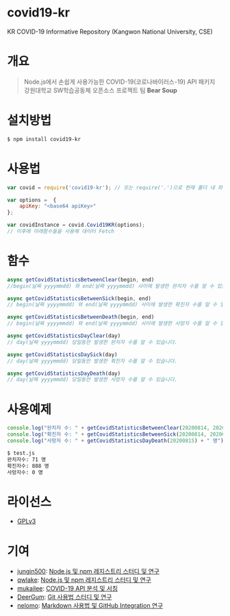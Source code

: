 # covid19-kr
KR COVID-19 Informative Repository (Kangwon National University, CSE)

# 개요
> Node.js에서 손쉽게 사용가능한 COVID-19(코로나바이러스-19) API 패키지 <br>
> 강원대학교 SW학습공동체 오픈소스 프로젝트 팀 **Bear Soup**

# 설치방법
```bash
$ npm install covid19-kr
```

# 사용법
```javascript
var covid = require('covid19-kr'); // 또는 require('.')으로 현재 폴더 내 파일 불러오기

var options =  {
    apiKey: "<base64 apiKey>"
};

var covidInstance = covid.Covid19KR(options);
// 이후에 아래함수들을 사용해 데이터 Fetch
```

# 함수
```javascript
async getCovidStatisticsBetweenClear(begin, end)
//begin(날짜 yyyymmdd) 와 end(날짜 yyyymmdd) 사이에 발생한 완치자 수를 알 수 있습니다.

async getCovidStatisticsBetweenSick(begin, end)
// begin(날짜 yyyymmdd) 와 end(날짜 yyyymmdd) 사이에 발생한 확진자 수를 알 수 있습니다.

async getCovidStatisticsBetweenDeath(begin, end)
// begin(날짜 yyyymmdd) 와 end(날짜 yyyymmdd) 사이에 발생한 사망자 수를 알 수 있습니다.

async getCovidStatisticsDayClear(day)
// day(날짜 yyyymmdd) 당일동안 발생한 완치자 수를 알 수 있습니다.

async getCovidStatisticsDaySick(day)
// day(날짜 yyyymmdd) 당일동안 발생한 확진자 수를 알 수 있습니다.

async getCovidStatisticsDayDeath(day)
// day(날짜 yyyymmdd) 당일동안 발생한 사망자 수를 알 수 있습니다.
```

# 사용예제
```javascript
console.log("완치자 수: " + getCovidStatisticsBetweenClear(20200814, 20200818) + " 명")
console.log("확진자 수: " + getCovidStatisticsBetweenSick(20200814, 20200818) + " 명")
console.log("사망자 수: " + getCovidStatisticsDayDeath(20200815) + " 명")
```
```bash
$ test.js
완치자수: 71 명
확진자수: 888 명
사망자수: 0 명
```

# 라이선스
- [GPLv3](https://www.gnu.org/licenses/gpl-3.0.txt)

# 기여
- [jungin500](https://github.com/jungin500): [Node.js 및 npm 레지스트리 스터디 및 연구](https://github.com/jungin500/covid19-packaging-study)
- [qwlake](https://github.com/qwlake): [Node.js 및 npm 레지스트리 스터디 및 연구](https://github.com/qwlake/study-covid-npm)
- [mukailee](https://github.com/mukailee): [COVID-19 API 분석 및 서칭](https://github.com/mukailee/api-pakage-study.git)
- [DeerGum](https://github.com/DeerGum): [Git 사용법 스터디 및 연구](https://github.com/DeerGum/opensource_study)
- [nelomo](https://github.com/nelomo): [Markdown 사용법 및 GitHub Integration 연구](https://github.com/nelomo/Nodejs)